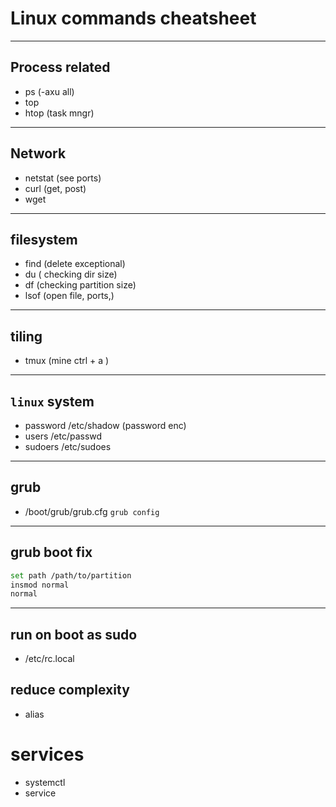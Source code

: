 # Linux commands cheatsheet
---
## Process related
 - ps (-axu all)
 - top 
 - htop (task mngr)
 ---
## Network
 - netstat (see ports)
 - curl (get, post)
 - wget

---
## filesystem
 - find (delete exceptional)
 - du ( checking dir size)
 - df (checking partition size)
 - lsof (open file, ports,)
---
## tiling
 - tmux (mine ctrl + a )
---
## `linux` system 
 - password /etc/shadow (password enc)
 - users /etc/passwd
 - sudoers /etc/sudoes
---
## grub 
 - /boot/grub/grub.cfg `grub config`
---
## grub boot fix
```bash
set path /path/to/partition
insmod normal
normal
```
---

## run on boot as sudo

 - /etc/rc.local

## reduce complexity
 - alias

# services 
 - systemctl
 - service
